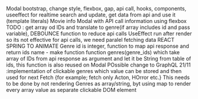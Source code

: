 Modal bootstrap, change style, flexbox, gap, api call, hooks, components, useeffect for realtime search and update, get data from api and use it (template literals)
Movie info Modal with API call information using flexbox
TODO : get array od IDs and translate to genre(if array includes id and pass variable), DEBOUNCE function to reduce api calls
UseEffect run after render so its not effective for api calls, we need paralel fetching data
REACT SPRING TO ANIMATE
Genre id is integer, function to map api response and return ids name - make function function genres(genre_ids) which take array of IDs from api response as argument and let it be String from table of ids, this function is also reused on Modal
POssible change to GraphQL
21/11 :implementation of clickable genres which value can be stored and then used for next Fetch {for example; fetch only Acton, HOrror etc.} This needs to be done by not rendering Genres as array/string, byt using map to render every array value as separate clickable DOM element
